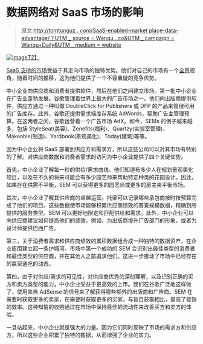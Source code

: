 # 数据网络对 SaaS 市场的影响

> 原文:[http://tomtunguz . com/SaaS-enabled-market place-data-advantage/？UTM _ source = Wanqu . co&UTM _ campaign = Wanqu+Daily&UTM _ medium = website](http://tomtunguz.com/saas-enabled-marketplace-data-advantage/?utm_source=wanqu.co&utm_campaign=Wanqu+Daily&utm_medium=website)

[![image](../Images/3babf51b1edfcd47c1c0c1c244882c59.png)T2】](https://res.cloudinary.com/dzawgnnlr/image/upload/q_auto/f_auto/w_auto/sems_data_flow.png)

[SaaS 支持的市场](http://tomtunguz.com/software-enabled-marketplaces/)受益于其走向市场的独特优势。他们对自己的市场有一个[全景](https://en.wikipedia.org/wiki/Panopticon)视角，随着时间的推移，这为他们提供了一个不容置疑的竞争优势。

中小企业向供应商和消费者提供软件，然后在他们之间建立市场。第一批中小企业在广告业蓬勃发展。谷歌管理着世界上最大的广告市场之一。他们向出版商提供软件，供应方通过一种叫做 DoubleClick for Publishers 或 DFP 的产品来管理可用的广告库存。此外，谷歌还提供需求端库存系统 AdWords，帮助广告主管理预算。在这两者之间，谷歌运营着一个广告市场 AdX。如今，SEMs 的例子越来越多，包括 StyleSeat(美容)、Zenefits(福利)、Quartzy(实验室管理)、Makeable(制造)、Yardbook(景观美化)、Today(建筑)等等。

因为中小企业将 SaaS 部署到供应方和需求方，所以这些公司可以对其市场有特别的了解。对供应商数据和消费者需求的访问为中小企业提供了四个关键优势。

首先，中小企业了解每一秒的供给/需求曲线。他们知道有多少人在规划景观美化项目，以及在不久的将来可能会有多少园艺师来帮助特定种类的花园设计。因此，如果存在供需不平衡，SEM 可以获得更多的园艺师或更多的房主来平衡市场。

其次，中小企业了解其供应商的卓越运营。托梁可以记录哪些承包商按时按预算完成了他们的项目。这些数据使市场能够积累供应商绩效的普查规模数据，精确到所提供的服务类型。SEM 可以更好地限定和匹配供给和需求。此外，中小企业可以向供应商建议如何提高他们的绩效，例如，为出版商提升广告部门的形象，或者为设计师提供巴西广告。

第三，关于消费者需求和供应商绩效的累积数据组合成一种独特的数据资产，在企业周围建立起一条护城河。市场中第一个成功的 SEM 会识别出最佳类型的消费者和最佳类型的供应商，并在其他人之前追求他们。这进一步推动了市场中已经存在的赢家通吃的动态。

第四，由于对供应/需求的可见性，对供应商优秀的深刻理解，以及识别正确的买方和卖方类型的能力，中小企业受益于更高效的上市。我们在谷歌广泛地这样做了，使用来自 AdSense 的信号来了解获得哪些额外的出版商和广告商。SEM 在需要时获取更多的卖家，在需要时获取更多的买家，与盲目获取相比，提高了营销的效率。这种知情的收购通过在市场中保持最佳的流动性来改善买方和卖方的体验。

一旦站起来，中小企业就是强大的力量。因为它们同时反映了市场的需求方和供应方，所以这些企业积累了独特的数据，从而增强了企业的实力。